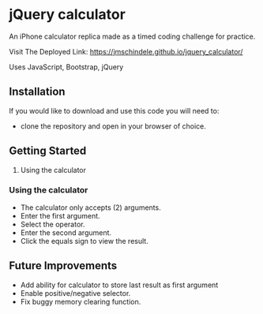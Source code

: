 # jQuery calculator

An iPhone calculator replica made as a timed coding challenge for practice.

Visit The Deployed Link: https://jmschindele.github.io/jquery_calculator/

Uses JavaScript, Bootstrap, jQuery 

## Installation
If you would like to download and use this code you will need to:
* clone the repository and open in your browser of choice.
  
## Getting Started
1. Using the calculator
  
  ### Using the calculator
  * The calculator only accepts (2) arguments.
  * Enter the first argument.
  * Select the operator.
  * Enter the second argument.
  * Click the equals sign to view the result.
  
## Future Improvements
  * Add ability for calculator to store last result as first argument
  * Enable positive/negative selector.
  * Fix buggy memory clearing function.
  



